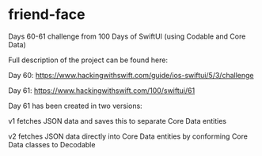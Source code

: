 # friend-face
Days 60-61 challenge from  100 Days of SwiftUI (using Codable and Core Data)

Full description of the project can be found here:

Day 60: https://www.hackingwithswift.com/guide/ios-swiftui/5/3/challenge

Day 61: https://www.hackingwithswift.com/100/swiftui/61

Day 61 has been created in two versions: 

v1 fetches JSON data and saves this to separate Core Data entities

v2 fetches JSON data directly into Core Data entities by conforming Core Data classes to Decodable

